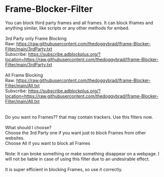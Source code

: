 # Frame-Blocker-Filter
You can block third party frames and all frames. It can block Iframes and anything similar, like scripts or any other methods for embed.
<br>
<br>
3rd Party only Frame Blocking
<br>
Raw: https://raw.githubusercontent.com/thedoggybrad/Iframe-Blocker-Filter/main/3rdParty.txt
<br>
Subscribe: https://subscribe.adblockplus.org/?location=https://raw.githubusercontent.com/thedoggybrad/Iframe-Blocker-Filter/main/3rdParty.txt
<br>
<br>
All Frame Blocking
<br>
Raw: https://raw.githubusercontent.com/thedoggybrad/Iframe-Blocker-Filter/main/All.txt
<br>
Subscribe: https://subscribe.adblockplus.org/?location=https://raw.githubusercontent.com/thedoggybrad/Iframe-Blocker-Filter/main/All.txt
<br>
<br>
<br>
Do you want no Frames?? that may contain trackers. Use this filters now.
<br>
<br>
What should I choose?
<br>
Choose the 3rd Party one if you want just to block Frames from other websites.
<br>
Choose All if you want to block all Frames
<br>
<br>
Note: It can broke something or make something disappear on a webpage. I will not be liable in case of using this filter due to an undesirable effect.
<br>
<br>
It is super efficient in blocking Frames, so use it correctly.



